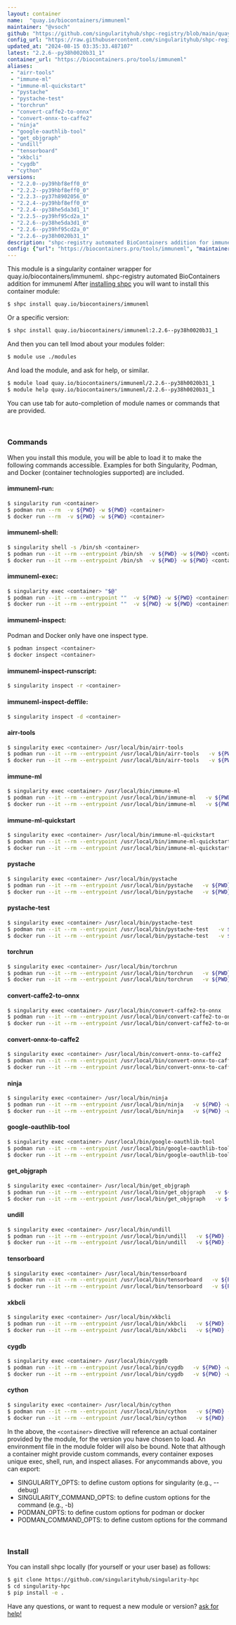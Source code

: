 ```yaml
---
layout: container
name:  "quay.io/biocontainers/immuneml"
maintainer: "@vsoch"
github: "https://github.com/singularityhub/shpc-registry/blob/main/quay.io/biocontainers/immuneml/container.yaml"
config_url: "https://raw.githubusercontent.com/singularityhub/shpc-registry/main/quay.io/biocontainers/immuneml/container.yaml"
updated_at: "2024-08-15 03:35:33.487107"
latest: "2.2.6--py38h0020b31_1"
container_url: "https://biocontainers.pro/tools/immuneml"
aliases:
 - "airr-tools"
 - "immune-ml"
 - "immune-ml-quickstart"
 - "pystache"
 - "pystache-test"
 - "torchrun"
 - "convert-caffe2-to-onnx"
 - "convert-onnx-to-caffe2"
 - "ninja"
 - "google-oauthlib-tool"
 - "get_objgraph"
 - "undill"
 - "tensorboard"
 - "xkbcli"
 - "cygdb"
 - "cython"
versions:
 - "2.2.0--py39hbf8eff0_0"
 - "2.2.2--py39hbf8eff0_0"
 - "2.2.3--py37h8902056_0"
 - "2.2.4--py39hbf8eff0_0"
 - "2.2.4--py38he5da3d1_1"
 - "2.2.5--py39hf95cd2a_1"
 - "2.2.6--py38he5da3d1_0"
 - "2.2.6--py39hf95cd2a_0"
 - "2.2.6--py38h0020b31_1"
description: "shpc-registry automated BioContainers addition for immuneml"
config: {"url": "https://biocontainers.pro/tools/immuneml", "maintainer": "@vsoch", "description": "shpc-registry automated BioContainers addition for immuneml", "latest": {"2.2.6--py38h0020b31_1": "sha256:4c434ce623eb93cd134cf07b4e0f9003f46c37e1b2a0f5db8461f66921e6f94b"}, "tags": {"2.2.0--py39hbf8eff0_0": "sha256:60a6ea6a986487ea863598dc0585e75e337dbe36fb6cef5494d54ae135a3a347", "2.2.2--py39hbf8eff0_0": "sha256:187e443a396f53f14e95992e87c574ec22cfb0ef8925de47219cb1416ce70310", "2.2.3--py37h8902056_0": "sha256:fcd7b7e9750e4f76f4d5de45932b5d515b2f6aeebc39bc1c1c4dd597e727ca8f", "2.2.4--py39hbf8eff0_0": "sha256:39c028048421889e1312756ac516be6d8f2a9e637d64c29755a3b89441f3b7b5", "2.2.4--py38he5da3d1_1": "sha256:be75abc673b23f2ea4018863d80056eff57a390a4ebc80992b6e7cd9d4020593", "2.2.5--py39hf95cd2a_1": "sha256:38b71ffbdfabcc443e20e06ad9fa62e64d3a18be23ffaf82a926b28429fbe058", "2.2.6--py38he5da3d1_0": "sha256:2e01a8e85a254a88003e8b30f7ffcca20ef124b8a6c270a1ef076c52f77aaad6", "2.2.6--py39hf95cd2a_0": "sha256:44351c8d27e92462fc038d42231d8e394b8402a81004b723a0a1784133425321", "2.2.6--py38h0020b31_1": "sha256:4c434ce623eb93cd134cf07b4e0f9003f46c37e1b2a0f5db8461f66921e6f94b"}, "docker": "quay.io/biocontainers/immuneml", "aliases": {"airr-tools": "/usr/local/bin/airr-tools", "immune-ml": "/usr/local/bin/immune-ml", "immune-ml-quickstart": "/usr/local/bin/immune-ml-quickstart", "pystache": "/usr/local/bin/pystache", "pystache-test": "/usr/local/bin/pystache-test", "torchrun": "/usr/local/bin/torchrun", "convert-caffe2-to-onnx": "/usr/local/bin/convert-caffe2-to-onnx", "convert-onnx-to-caffe2": "/usr/local/bin/convert-onnx-to-caffe2", "ninja": "/usr/local/bin/ninja", "google-oauthlib-tool": "/usr/local/bin/google-oauthlib-tool", "get_objgraph": "/usr/local/bin/get_objgraph", "undill": "/usr/local/bin/undill", "tensorboard": "/usr/local/bin/tensorboard", "xkbcli": "/usr/local/bin/xkbcli", "cygdb": "/usr/local/bin/cygdb", "cython": "/usr/local/bin/cython"}}
---
```


This module is a singularity container wrapper for quay.io/biocontainers/immuneml.
shpc-registry automated BioContainers addition for immuneml
After [installing shpc](#install) you will want to install this container module:


```bash
$ shpc install quay.io/biocontainers/immuneml
```

Or a specific version:

```bash
$ shpc install quay.io/biocontainers/immuneml:2.2.6--py38h0020b31_1
```

And then you can tell lmod about your modules folder:

```bash
$ module use ./modules
```

And load the module, and ask for help, or similar.

```bash
$ module load quay.io/biocontainers/immuneml/2.2.6--py38h0020b31_1
$ module help quay.io/biocontainers/immuneml/2.2.6--py38h0020b31_1
```

You can use tab for auto-completion of module names or commands that are provided.

<br>

### Commands

When you install this module, you will be able to load it to make the following commands accessible.
Examples for both Singularity, Podman, and Docker (container technologies supported) are included.

#### immuneml-run:

```bash
$ singularity run <container>
$ podman run --rm  -v ${PWD} -w ${PWD} <container>
$ docker run --rm  -v ${PWD} -w ${PWD} <container>
```

#### immuneml-shell:

```bash
$ singularity shell -s /bin/sh <container>
$ podman run --it --rm --entrypoint /bin/sh  -v ${PWD} -w ${PWD} <container>
$ docker run --it --rm --entrypoint /bin/sh  -v ${PWD} -w ${PWD} <container>
```

#### immuneml-exec:

```bash
$ singularity exec <container> "$@"
$ podman run --it --rm --entrypoint ""  -v ${PWD} -w ${PWD} <container> "$@"
$ docker run --it --rm --entrypoint ""  -v ${PWD} -w ${PWD} <container> "$@"
```

#### immuneml-inspect:

Podman and Docker only have one inspect type.

```bash
$ podman inspect <container>
$ docker inspect <container>
```

#### immuneml-inspect-runscript:

```bash
$ singularity inspect -r <container>
```

#### immuneml-inspect-deffile:

```bash
$ singularity inspect -d <container>
```


#### airr-tools

```bash
$ singularity exec <container> /usr/local/bin/airr-tools
$ podman run --it --rm --entrypoint /usr/local/bin/airr-tools   -v ${PWD} -w ${PWD} <container> -c " $@"
$ docker run --it --rm --entrypoint /usr/local/bin/airr-tools   -v ${PWD} -w ${PWD} <container> -c " $@"
```


#### immune-ml

```bash
$ singularity exec <container> /usr/local/bin/immune-ml
$ podman run --it --rm --entrypoint /usr/local/bin/immune-ml   -v ${PWD} -w ${PWD} <container> -c " $@"
$ docker run --it --rm --entrypoint /usr/local/bin/immune-ml   -v ${PWD} -w ${PWD} <container> -c " $@"
```


#### immune-ml-quickstart

```bash
$ singularity exec <container> /usr/local/bin/immune-ml-quickstart
$ podman run --it --rm --entrypoint /usr/local/bin/immune-ml-quickstart   -v ${PWD} -w ${PWD} <container> -c " $@"
$ docker run --it --rm --entrypoint /usr/local/bin/immune-ml-quickstart   -v ${PWD} -w ${PWD} <container> -c " $@"
```


#### pystache

```bash
$ singularity exec <container> /usr/local/bin/pystache
$ podman run --it --rm --entrypoint /usr/local/bin/pystache   -v ${PWD} -w ${PWD} <container> -c " $@"
$ docker run --it --rm --entrypoint /usr/local/bin/pystache   -v ${PWD} -w ${PWD} <container> -c " $@"
```


#### pystache-test

```bash
$ singularity exec <container> /usr/local/bin/pystache-test
$ podman run --it --rm --entrypoint /usr/local/bin/pystache-test   -v ${PWD} -w ${PWD} <container> -c " $@"
$ docker run --it --rm --entrypoint /usr/local/bin/pystache-test   -v ${PWD} -w ${PWD} <container> -c " $@"
```


#### torchrun

```bash
$ singularity exec <container> /usr/local/bin/torchrun
$ podman run --it --rm --entrypoint /usr/local/bin/torchrun   -v ${PWD} -w ${PWD} <container> -c " $@"
$ docker run --it --rm --entrypoint /usr/local/bin/torchrun   -v ${PWD} -w ${PWD} <container> -c " $@"
```


#### convert-caffe2-to-onnx

```bash
$ singularity exec <container> /usr/local/bin/convert-caffe2-to-onnx
$ podman run --it --rm --entrypoint /usr/local/bin/convert-caffe2-to-onnx   -v ${PWD} -w ${PWD} <container> -c " $@"
$ docker run --it --rm --entrypoint /usr/local/bin/convert-caffe2-to-onnx   -v ${PWD} -w ${PWD} <container> -c " $@"
```


#### convert-onnx-to-caffe2

```bash
$ singularity exec <container> /usr/local/bin/convert-onnx-to-caffe2
$ podman run --it --rm --entrypoint /usr/local/bin/convert-onnx-to-caffe2   -v ${PWD} -w ${PWD} <container> -c " $@"
$ docker run --it --rm --entrypoint /usr/local/bin/convert-onnx-to-caffe2   -v ${PWD} -w ${PWD} <container> -c " $@"
```


#### ninja

```bash
$ singularity exec <container> /usr/local/bin/ninja
$ podman run --it --rm --entrypoint /usr/local/bin/ninja   -v ${PWD} -w ${PWD} <container> -c " $@"
$ docker run --it --rm --entrypoint /usr/local/bin/ninja   -v ${PWD} -w ${PWD} <container> -c " $@"
```


#### google-oauthlib-tool

```bash
$ singularity exec <container> /usr/local/bin/google-oauthlib-tool
$ podman run --it --rm --entrypoint /usr/local/bin/google-oauthlib-tool   -v ${PWD} -w ${PWD} <container> -c " $@"
$ docker run --it --rm --entrypoint /usr/local/bin/google-oauthlib-tool   -v ${PWD} -w ${PWD} <container> -c " $@"
```


#### get_objgraph

```bash
$ singularity exec <container> /usr/local/bin/get_objgraph
$ podman run --it --rm --entrypoint /usr/local/bin/get_objgraph   -v ${PWD} -w ${PWD} <container> -c " $@"
$ docker run --it --rm --entrypoint /usr/local/bin/get_objgraph   -v ${PWD} -w ${PWD} <container> -c " $@"
```


#### undill

```bash
$ singularity exec <container> /usr/local/bin/undill
$ podman run --it --rm --entrypoint /usr/local/bin/undill   -v ${PWD} -w ${PWD} <container> -c " $@"
$ docker run --it --rm --entrypoint /usr/local/bin/undill   -v ${PWD} -w ${PWD} <container> -c " $@"
```


#### tensorboard

```bash
$ singularity exec <container> /usr/local/bin/tensorboard
$ podman run --it --rm --entrypoint /usr/local/bin/tensorboard   -v ${PWD} -w ${PWD} <container> -c " $@"
$ docker run --it --rm --entrypoint /usr/local/bin/tensorboard   -v ${PWD} -w ${PWD} <container> -c " $@"
```


#### xkbcli

```bash
$ singularity exec <container> /usr/local/bin/xkbcli
$ podman run --it --rm --entrypoint /usr/local/bin/xkbcli   -v ${PWD} -w ${PWD} <container> -c " $@"
$ docker run --it --rm --entrypoint /usr/local/bin/xkbcli   -v ${PWD} -w ${PWD} <container> -c " $@"
```


#### cygdb

```bash
$ singularity exec <container> /usr/local/bin/cygdb
$ podman run --it --rm --entrypoint /usr/local/bin/cygdb   -v ${PWD} -w ${PWD} <container> -c " $@"
$ docker run --it --rm --entrypoint /usr/local/bin/cygdb   -v ${PWD} -w ${PWD} <container> -c " $@"
```


#### cython

```bash
$ singularity exec <container> /usr/local/bin/cython
$ podman run --it --rm --entrypoint /usr/local/bin/cython   -v ${PWD} -w ${PWD} <container> -c " $@"
$ docker run --it --rm --entrypoint /usr/local/bin/cython   -v ${PWD} -w ${PWD} <container> -c " $@"
```



In the above, the `<container>` directive will reference an actual container provided
by the module, for the version you have chosen to load. An environment file in the
module folder will also be bound. Note that although a container
might provide custom commands, every container exposes unique exec, shell, run, and
inspect aliases. For anycommands above, you can export:

 - SINGULARITY_OPTS: to define custom options for singularity (e.g., --debug)
 - SINGULARITY_COMMAND_OPTS: to define custom options for the command (e.g., -b)
 - PODMAN_OPTS: to define custom options for podman or docker
 - PODMAN_COMMAND_OPTS: to define custom options for the command

<br>

### Install

You can install shpc locally (for yourself or your user base) as follows:

```bash
$ git clone https://github.com/singularityhub/singularity-hpc
$ cd singularity-hpc
$ pip install -e .
```

Have any questions, or want to request a new module or version? [ask for help!](https://github.com/singularityhub/singularity-hpc/issues)